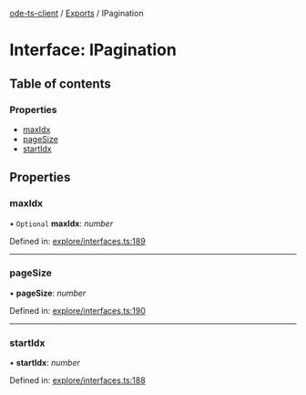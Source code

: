 [ode-ts-client](../README.md) / [Exports](../modules.md) / IPagination

# Interface: IPagination

## Table of contents

### Properties

- [maxIdx](ipagination.md#maxidx)
- [pageSize](ipagination.md#pagesize)
- [startIdx](ipagination.md#startidx)

## Properties

### maxIdx

• `Optional` **maxIdx**: *number*

Defined in: [explore/interfaces.ts:189](https://github.com/opendigitaleducation/infrontexplore/blob/08d2f8c/src/ts/explore/interfaces.ts#L189)

___

### pageSize

• **pageSize**: *number*

Defined in: [explore/interfaces.ts:190](https://github.com/opendigitaleducation/infrontexplore/blob/08d2f8c/src/ts/explore/interfaces.ts#L190)

___

### startIdx

• **startIdx**: *number*

Defined in: [explore/interfaces.ts:188](https://github.com/opendigitaleducation/infrontexplore/blob/08d2f8c/src/ts/explore/interfaces.ts#L188)
